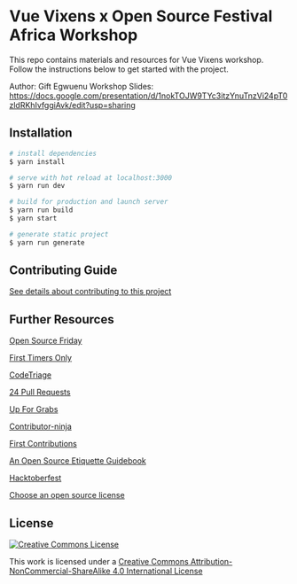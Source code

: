 # Vue Vixens x Open Source Festival Africa Workshop

This repo contains materials and resources for Vue Vixens workshop. Follow the instructions below to get started with the project.  


Author: Gift Egwuenu
Workshop Slides: https://docs.google.com/presentation/d/1nokTOJW9TYc3itzYnuTnzVi24pT0zldRKhIvfggiAvk/edit?usp=sharing

## Installation
``` bash
# install dependencies
$ yarn install

# serve with hot reload at localhost:3000
$ yarn run dev

# build for production and launch server
$ yarn run build
$ yarn start

# generate static project
$ yarn run generate
```

## Contributing Guide
[See details about contributing to this project](https://github.com/lauragift21/vv-oss-workshop/blob/master/CONTRIBUTING.md)

## Further Resources
[Open Source Friday](https://opensourcefriday.com/)

[First Timers Only](https://www.firsttimersonly.com/)

[CodeTriage](https://www.codetriage.com/)

[24 Pull Requests](https://24pullrequests.com/)

[Up For Grabs](https://up-for-grabs.net/)

[Contributor-ninja](https://contributor.ninja/)

[First Contributions](https://firstcontributions.github.io/)

[ An Open Source Etiquette Guidebook ](https://css-tricks.com/open-source-etiquette-guidebook/)

[Hacktoberfest](https://hacktoberfest.digitalocean.com/)

[Choose an open source license](https://choosealicense.com/)

## License
[![Creative Commons License](https://i.creativecommons.org/l/by-nc-sa/4.0/88x31.png)](http://creativecommons.org/licenses/by-nc-sa/4.0/)

This work is licensed under a [Creative Commons Attribution-NonCommercial-ShareAlike 4.0 International License](http://creativecommons.org/licenses/by-nc-sa/4.0/)

